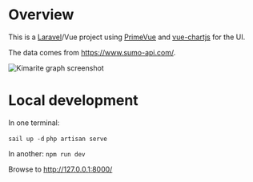 # Overview

This is a [Laravel](https://laravel.com/)/Vue project using
[PrimeVue](https://primevue.org/) and [vue-chartjs](https://vue-chartjs.org/)
for the UI.

The data comes from https://www.sumo-api.com/.

![Kimarite graph screenshot](../public/screenshot.jpg)

# Local development

In one terminal:

`sail up -d` `php artisan serve`

In another: `npm run dev`

Browse to http://127.0.0.1:8000/
